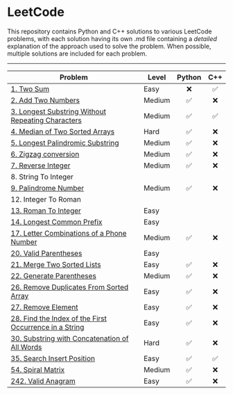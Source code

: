 # LeetCode
This repository contains Python and C++ solutions to various LeetCode problems, with each solution having its own .md file containing a *detailed* explanation of the approach used to solve the problem. When possible, multiple solutions are included for each problem.

----

| Problem    | Level | Python | C++ |
| ---- | ---- | :----: | :----: |
| [1. Two Sum](problems/twosum.md)  | Easy      | :x:| ✅| 
| [2. Add Two Numbers](problems/addtwonumbers.md) | Medium | :white_check_mark: | :x: |
| [3. Longest Substring Without Repeating Characters](problems/lswrc.md) | Medium | :white_check_mark: | :white_check_mark:|
| [4. Median of Two Sorted Arrays](problems/mediantwosortedarrays.md) | Hard | ✅ | ❌ |
| [5. Longest Palindromic Substring](problems/longestpalindromicsubstring.md) | Medium | ✅ | ❌ |
| [6. Zigzag conversion](problems/zigzag.md) | Medium | ✅ | :x: |
| [7. Reverse Integer](problems/revinteger.md) | Medium | ✅ | :x: |
| 8. String To Integer | | |
| [9. Palindrome Number](problems/palindrome.md) | Medium | ✅ |:x: |
| 12. Integer To Roman | | |
| [13. Roman To Integer](problems/romantoint.md) | Easy | | 
| [14. Longest Common Prefix](problems/longestcommonprefix.md) | Easy | |
| [17. Letter Combinations of a Phone Number](problems/digits2letters.md) | Medium | :white_check_mark: | :x: |
| [20. Valid Parentheses](problems/parentheses.md) | Easy | |
| [21. Merge Two Sorted Lists](problems/problem21.md) | Easy | :white_check_mark: | :x: |
| [22. Generate Parentheses](problems/allparentheses.md) | Medium | ✅ | :x: |
| [26. Remove Duplicates From Sorted Array]() | Easy | ✅ | :x:| 
| [27. Remove Element](problems/removelement.md) | Easy | ✅ | :x: | 
| [28. Find the Index of the First Occurrence in a String](problems/findneedle.md) | Easy | :white_check_mark: | :x: |
| [30. Substring with Concatenation of All Words](problems/problem30.md) | Hard | :white_check_mark: | :x: |
| [35. Search Insert Position](problems/searchinsert.md) | Easy | :white_check_mark: | :white_check_mark: |
| [54. Spiral Matrix]() | Medium | ✅  | :x: |
| [242. Valid Anagram](problems/validanagram.md) | Easy | :white_check_mark: | :x: |

